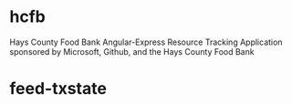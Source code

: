 # hcfb
Hays County Food Bank
Angular-Express Resource Tracking Application sponsored by Microsoft, Github, and the Hays County Food Bank
# feed-txstate
